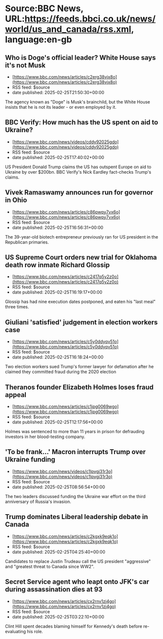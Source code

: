 # Source:BBC News, URL:https://feeds.bbci.co.uk/news/world/us_and_canada/rss.xml, language:en-gb

## Who is Doge's official leader? White House says it's not Musk
 - [https://www.bbc.com/news/articles/c2erg38vjx8o](https://www.bbc.com/news/articles/c2erg38vjx8o)
 - RSS feed: $source
 - date published: 2025-02-25T21:50:30+00:00

The agency known as "Doge" is Musk's brainchild, but the White House insists that he is not its leader - or even employed by it.

## BBC Verify: How much has the US spent on aid to Ukraine?
 - [https://www.bbc.com/news/videos/cddy92025gdo](https://www.bbc.com/news/videos/cddy92025gdo)
 - RSS feed: $source
 - date published: 2025-02-25T17:40:02+00:00

US President Donald Trump claims the US has outspent Europe on aid to Ukraine by over $200bn. BBC Verify's Nick Eardley fact-checks Trump's claims.

## Vivek Ramaswamy announces run for governor in Ohio
 - [https://www.bbc.com/news/articles/c86pwpy7vx6o](https://www.bbc.com/news/articles/c86pwpy7vx6o)
 - RSS feed: $source
 - date published: 2025-02-25T16:56:31+00:00

The 39-year-old biotech entrepreneur previously ran for US president in the Republican primaries.

## US Supreme Court orders new trial for Oklahoma death row inmate Richard Glossip
 - [https://www.bbc.com/news/articles/c2417q5y2z0o](https://www.bbc.com/news/articles/c2417q5y2z0o)
 - RSS feed: $source
 - date published: 2025-02-25T16:19:17+00:00

Glossip has had nine execution dates postponed, and eaten his "last meal" three times.

## Giuliani 'satisfied' judgement in election workers case
 - [https://www.bbc.com/news/articles/c5y0ddyqv51o](https://www.bbc.com/news/articles/c5y0ddyqv51o)
 - RSS feed: $source
 - date published: 2025-02-25T16:18:24+00:00

Two election workers sued Trump's former lawyer for defamation after he claimed they committed fraud during the 2020 election

## Theranos founder Elizabeth Holmes loses fraud appeal
 - [https://www.bbc.com/news/articles/c1jpg0069wgo](https://www.bbc.com/news/articles/c1jpg0069wgo)
 - RSS feed: $source
 - date published: 2025-02-25T12:17:56+00:00

Holmes was sentenced to more than 11 years in prison for defrauding investors in her blood-testing company.

## 'To be frank...' Macron interrupts Trump over Ukraine funding
 - [https://www.bbc.com/news/videos/c1lpvgj31r3o](https://www.bbc.com/news/videos/c1lpvgj31r3o)
 - RSS feed: $source
 - date published: 2025-02-25T08:56:54+00:00

The two leaders discussed funding the Ukraine war effort on the third anniversary of Russia's invasion.

## Trump dominates Liberal leadership debate in Canada
 - [https://www.bbc.com/news/articles/c2kgxk9eqk1o](https://www.bbc.com/news/articles/c2kgxk9eqk1o)
 - RSS feed: $source
 - date published: 2025-02-25T04:25:40+00:00

Candidates to replace Justin Trudeau call the US president "aggressive" and "greatest threat to Canada since WW2".

## Secret Service agent who leapt onto JFK's car during assassination dies at 93
 - [https://www.bbc.com/news/articles/cx2rnv1zj4go](https://www.bbc.com/news/articles/cx2rnv1zj4go)
 - RSS feed: $source
 - date published: 2025-02-25T03:22:10+00:00

Clint Hill spent decades blaming himself for Kennedy's death before re-evaluating his role.

